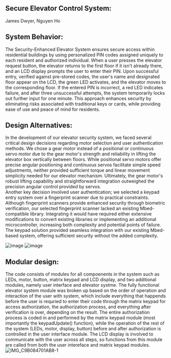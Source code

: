 ## Secure Elevator Control System: 
James Dwyer, Nguyen Ho

## System Behavior:
The Security-Enhanced Elevator System ensures secure access within residential buildings by using personalized PIN codes assigned uniquely to each resident and authorized individual. 
When a user presses the elevator request button, the elevator returns to the first floor if it isn't already there, and an LCD display prompts the user to enter their PIN. 
Upon successful entry, verified against pre-stored codes, the user's name and designated floor appear on the LCD, the green LED activates, and the elevator moves to the corresponding floor. 
If the entered PIN is incorrect, a red LED indicates failure, and after three unsuccessful attempts, the system temporarily locks out further input for one minute. 
This approach enhances security by eliminating risks associated with traditional keys or cards, while providing ease of use and peace of mind for residents.

## Design Alternatives:
In the development of our elevator security system, we faced several critical design decisions regarding motor selection and user authentication methods. 
We chose a gear motor instead of a positional or continuous servo motor due to the gear motor's strength and reliability in lifting the elevator box vertically between floors. 
While positional servo motors offer precise angular positioning and continuous servos facilitate simple speed adjustments, neither provided sufficient torque and linear movement simplicity needed for our elevator mechanism. 
Ultimately, the gear motor's robust lifting capability and straightforward integration outweighed the precision angular control provided by servos. 
<br/>
Another key decision involved user authentication; we selected a keypad entry system over a fingerprint scanner due to practical constraints. 
Although fingerprint scanners provide enhanced security through biometric verification, our selected fingerprint scanner lacked an existing Mbed-compatible library. 
Integrating it would have required either extensive modifications to convert existing libraries or implementing an additional microcontroller, increasing both complexity and potential points of failure. 
The keypad solution provided seamless integration with our existing Mbed-based system, offering sufficient security without the added complexity.

![image](https://github.com/user-attachments/assets/210d9014-db3d-400b-82c3-6084077cbcb5)
![image](https://github.com/user-attachments/assets/4c90974b-b36b-4c09-9bb0-1bf34446c235)


## Modular design:
The code consists of modules for all compoenents in the system such as LEDs, motor, button, matrix keypad and LCD display, and two additional modules, namely user interface and elevator systme. The fully functional elevator system module was broken up based on the order of operation and interaction of the user with system, which include everything that happends before the user is requried to enter their code through the matrix keypad for access authorization, the authorization process, and everything after verification is over, depending on the result. The entire authorization process is coded in and performed by the matrix keypad module (most importantly the keypadUpdate() function), while the operation of the rest of the system (LEDs, motor, display, button) before and after authorization is controlled in the user interface module. The LCD display is involved to communicate with the user across all steps, so functions from this module are called from both the user intereface and matrix keypad modules. 
<br/>
![IMG_C9B084701AB8-1](https://github.com/user-attachments/assets/bd9deab0-9252-4e85-a208-1407cdbd69ea)



